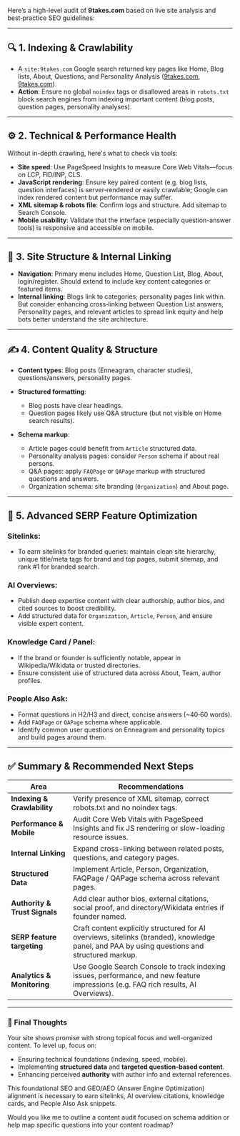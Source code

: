 Here’s a high-level audit of **9takes.com** based on live site analysis and best‑practice SEO guidelines:

---

## 🔍 1. **Indexing & Crawlability**

- A `site:9takes.com` Google search returned key pages like Home, Blog lists, About, Questions, and Personality Analysis ([9takes.com][1], [9takes.com][2]).
- **Action**: Ensure no global `noindex` tags or disallowed areas in `robots.txt` block search engines from indexing important content (blog posts, question pages, personality analyses).

---

## ⚙️ 2. **Technical & Performance Health**

Without in-depth crawling, here's what to check via tools:

- **Site speed**: Use PageSpeed Insights to measure Core Web Vitals—focus on LCP, FID/INP, CLS.
- **JavaScript rendering**: Ensure key paired content (e.g. blog lists, question interfaces) is server‑rendered or easily crawlable; Google can index rendered content but performance may suffer.
- **XML sitemap & robots file**: Confirm logs and structure. Add sitemap to Search Console.
- **Mobile usability**: Validate that the interface (especially question-answer tools) is responsive and accessible on mobile.

---

## 🧱 3. **Site Structure & Internal Linking**

- **Navigation**: Primary menu includes Home, Question List, Blog, About, login/register. Should extend to include key content categories or featured items.
- **Internal linking**: Blogs link to categories; personality pages link within. But consider enhancing cross‑linking between Question List answers, Personality pages, and relevant articles to spread link equity and help bots better understand the site architecture.

---

## ✍️ 4. **Content Quality & Structure**

- **Content types**: Blog posts (Enneagram, character studies), questions/answers, personality pages.
- **Structured formatting**:
  - Blog posts have clear headings.
  - Question pages likely use Q\&A structure (but not visible on Home search results).

- **Schema markup**:
  - Article pages could benefit from `Article` structured data.
  - Personality analysis pages: consider `Person` schema if about real persons.
  - Q\&A pages: apply `FAQPage` or `QAPage` markup with structured questions and answers.
  - Organization schema: site branding (`Organization`) and About page.

---

## 🧠 5. **Advanced SERP Feature Optimization**

### Sitelinks:

- To earn sitelinks for branded queries: maintain clean site hierarchy, unique title/meta tags for brand and top pages, submit sitemap, and rank #1 for branded search.

### AI Overviews:

- Publish deep expertise content with clear authorship, author bios, and cited sources to boost credibility.
- Add structured data for `Organization`, `Article`, `Person`, and ensure visible expert content.

### Knowledge Card / Panel:

- If the brand or founder is sufficiently notable, appear in Wikipedia/Wikidata or trusted directories.
- Ensure consistent use of structured data across About, Team, author profiles.

### People Also Ask:

- Format questions in H2/H3 and direct, concise answers (\~40‑60 words).
- Add `FAQPage` or `QAPage` schema where applicable.
- Identify common user questions on Enneagram and personality topics and build pages around them.

---

## ✅ Summary & Recommended Next Steps

| Area                          | Recommendations                                                                                                                               |
| ----------------------------- | --------------------------------------------------------------------------------------------------------------------------------------------- |
| **Indexing & Crawlability**   | Verify presence of XML sitemap, correct robots.txt and no noindex tags.                                                                       |
| **Performance & Mobile**      | Audit Core Web Vitals with PageSpeed Insights and fix JS rendering or slow-loading resource issues.                                           |
| **Internal Linking**          | Expand cross-linking between related posts, questions, and category pages.                                                                    |
| **Structured Data**           | Implement Article, Person, Organization, FAQPage / QAPage schema across relevant pages.                                                       |
| **Authority & Trust Signals** | Add clear author bios, external citations, social proof, and directory/Wikidata entries if founder named.                                     |
| **SERP feature targeting**    | Craft content explicitly structured for AI overviews, sitelinks (branded), knowledge panel, and PAA by using questions and structured markup. |
| **Analytics & Monitoring**    | Use Google Search Console to track indexing issues, performance, and new feature impressions (e.g. FAQ rich results, AI Overviews).           |

---

### 🧭 Final Thoughts

Your site shows promise with strong topical focus and well-organized content. To level up, focus on:

- Ensuring technical foundations (indexing, speed, mobile).
- Implementing **structured data** and **targeted question-based content**.
- Enhancing perceived **authority** with author info and external references.

This foundational SEO and GEO/AEO (Answer Engine Optimization) alignment is necessary to earn sitelinks, AI overview citations, knowledge cards, and People Also Ask snippets.

Would you like me to outline a content audit focused on schema addition or help map specific questions into your content roadmap?

[1]: https://9takes.com/?utm_source=chatgpt.com '9takes | One situation, 9 ways to see it'
[2]: https://9takes.com/blog?utm_source=chatgpt.com 'All the 9takes Blogs'
